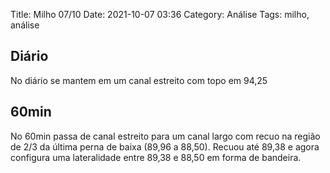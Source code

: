 Title: Milho 07/10
Date: 2021-10-07 03:36
Category: Análise
Tags: milho, análise

## Diário

No diário se mantem em um canal estreito com topo em 94,25
## 60min
No 60min passa de canal estreito para um canal largo com recuo na região de 2/3 da última perna de baixa (89,96 a 88,50).
Recuou até 89,38 e agora configura uma lateralidade entre 89,38 e 88,50 em forma de bandeira.
